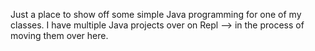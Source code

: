 Just a place to show off some simple Java programming for one of my classes.
I have multiple Java projects over on Repl --> in the process of moving them over here.
<!---
Littleamish2/Littleamish2 is a ✨ special ✨ repository because its `README.md` (this file) appears on your GitHub profile.
You can click the Preview link to take a look at your changes.
--->
